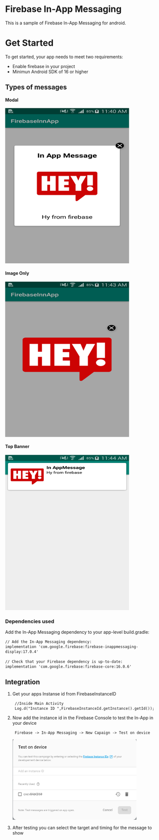 # Firebase In-App Messaging
This is a sample of Firebase In-App Messaging for android.

# Get Started
To get started, your app needs to meet two requirements:
- Enable firebase in your project
- Minimun Android SDK of 16 or higher

## Types of messages

#### Modal

<img src="./Screens/modal.png" width="400" height="500"/>

#### Image Only

<img src="./Screens/image-only.png" width="400" height="500"/>

#### Top Banner

<img src="./Screens/banner.png" width="400" height="500"/>

### Dependencies used
Add the In-App Messaging dependency to your app-level build.gradle:

    // Add the In-App Messaging dependency:
    implementation 'com.google.firebase:firebase-inappmessaging-display:17.0.4'

    // Check that your Firebase dependency is up-to-date:
    implementation 'com.google.firebase:firebase-core:16.0.6'

## Integration
1. Get your apps Instanse id from FirebaseInstanceID
        
        //Inside Main Activity
        Log.d("Instance ID ",FirebaseInstanceId.getInstance().getId());
        
2. Now add the instance id in the Firebase Console to test the In-App in your device

        Firebase -> In-App Messaging -> New Capaign -> Test on device
        
      <img src="./Screens/test.PNG" width="400"/>
        
3. After testing you can select the target and timing for the message to show
